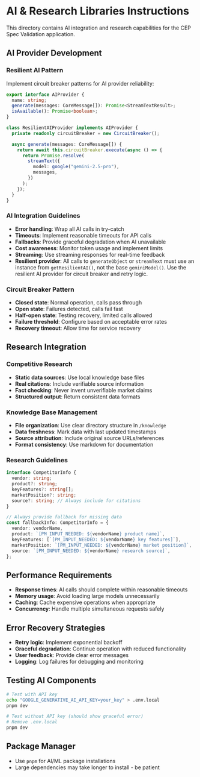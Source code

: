 # AI & Research Libraries Instructions

This directory contains AI integration and research capabilities for the CEP Spec Validation application.

## AI Provider Development

### Resilient AI Pattern

Implement circuit breaker patterns for AI provider reliability:

```typescript
export interface AIProvider {
  name: string;
  generate(messages: CoreMessage[]): Promise<StreamTextResult>;
  isAvailable(): Promise<boolean>;
}

class ResilientAIProvider implements AIProvider {
  private readonly circuitBreaker = new CircuitBreaker();

  async generate(messages: CoreMessage[]) {
    return await this.circuitBreaker.execute(async () => {
      return Promise.resolve(
        streamText({
          model: google("gemini-2.5-pro"),
          messages,
        })
      );
    });
  }
}
```

### AI Integration Guidelines

- **Error handling**: Wrap all AI calls in try-catch
- **Timeouts**: Implement reasonable timeouts for API calls
- **Fallbacks**: Provide graceful degradation when AI unavailable
- **Cost awareness**: Monitor token usage and implement limits
- **Streaming**: Use streaming responses for real-time feedback
- **Resilient provider**: All calls to `generateObject` or `streamText` must use an instance from `getResilientAI()`, not the base `geminiModel()`. Use the resilient AI provider for circuit breaker and retry logic.

### Circuit Breaker Pattern

- **Closed state**: Normal operation, calls pass through
- **Open state**: Failures detected, calls fail fast
- **Half-open state**: Testing recovery, limited calls allowed
- **Failure threshold**: Configure based on acceptable error rates
- **Recovery timeout**: Allow time for service recovery

## Research Integration

### Competitive Research

- **Static data sources**: Use local knowledge base files
- **Real citations**: Include verifiable source information
- **Fact checking**: Never invent unverifiable market claims
- **Structured output**: Return consistent data formats

### Knowledge Base Management

- **File organization**: Use clear directory structure in `/knowledge`
- **Data freshness**: Mark data with last updated timestamps
- **Source attribution**: Include original source URLs/references
- **Format consistency**: Use markdown for documentation

### Research Guidelines

```typescript
interface CompetitorInfo {
  vendor: string;
  product?: string;
  keyFeatures?: string[];
  marketPosition?: string;
  source?: string; // Always include for citations
}

// Always provide fallback for missing data
const fallbackInfo: CompetitorInfo = {
  vendor: vendorName,
  product: `[PM_INPUT_NEEDED: ${vendorName} product name]`,
  keyFeatures: [`[PM_INPUT_NEEDED: ${vendorName} key features]`],
  marketPosition: `[PM_INPUT_NEEDED: ${vendorName} market position]`,
  source: `[PM_INPUT_NEEDED: ${vendorName} research source]`,
};
```

## Performance Requirements

- **Response times**: AI calls should complete within reasonable timeouts
- **Memory usage**: Avoid loading large models unnecessarily
- **Caching**: Cache expensive operations when appropriate
- **Concurrency**: Handle multiple simultaneous requests safely

## Error Recovery Strategies

- **Retry logic**: Implement exponential backoff
- **Graceful degradation**: Continue operation with reduced functionality
- **User feedback**: Provide clear error messages
- **Logging**: Log failures for debugging and monitoring

## Testing AI Components

```bash
# Test with API key
echo "GOOGLE_GENERATIVE_AI_API_KEY=your_key" > .env.local
pnpm dev

# Test without API key (should show graceful error)
# Remove .env.local
pnpm dev
```

## Package Manager

- Use `pnpm` for AI/ML package installations
- Large dependencies may take longer to install - be patient
